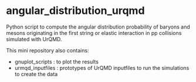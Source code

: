 # angular_distribution_urqmd

Python script to compute the angular distribution probability of baryons and mesons
originating in the first string or elastic interaction in pp collisions simulated
with UrQMD.

This mini repository also contains:
- gnuplot_scripts : to plot the results
- urmqd_inputfiles : prototypes of UrQMD inputfiles to run the simulations to create the data

